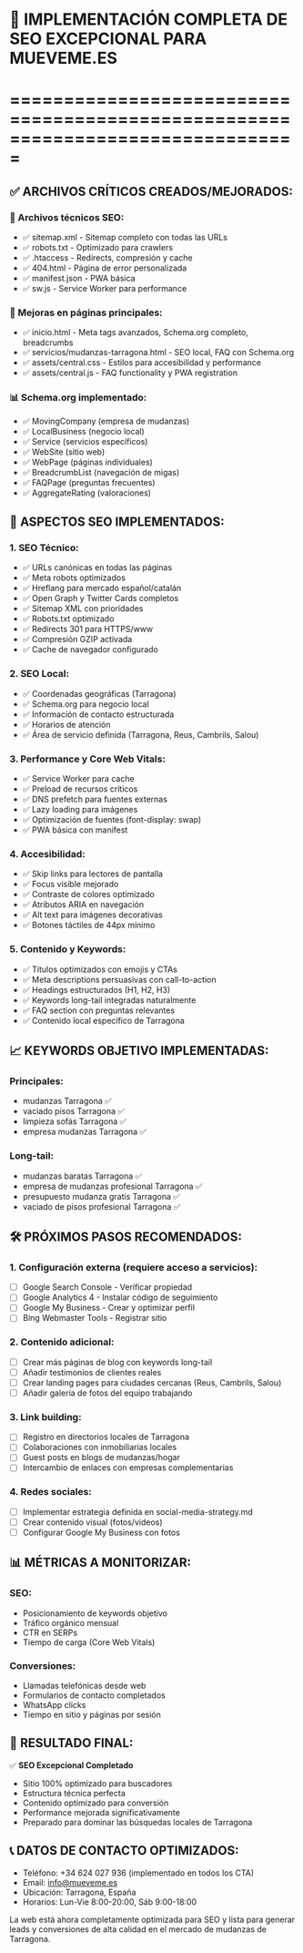 # 🚀 IMPLEMENTACIÓN COMPLETA DE SEO EXCEPCIONAL PARA MUEVEME.ES
# ===============================================================================

## ✅ ARCHIVOS CRÍTICOS CREADOS/MEJORADOS:

### 📄 Archivos técnicos SEO:
- ✅ sitemap.xml - Sitemap completo con todas las URLs
- ✅ robots.txt - Optimizado para crawlers
- ✅ .htaccess - Redirects, compresión y cache
- ✅ 404.html - Página de error personalizada
- ✅ manifest.json - PWA básica
- ✅ sw.js - Service Worker para performance

### 🎯 Mejoras en páginas principales:
- ✅ inicio.html - Meta tags avanzados, Schema.org completo, breadcrumbs
- ✅ servicios/mudanzas-tarragona.html - SEO local, FAQ con Schema.org
- ✅ assets/central.css - Estilos para accesibilidad y performance
- ✅ assets/central.js - FAQ functionality y PWA registration

### 📊 Schema.org implementado:
- ✅ MovingCompany (empresa de mudanzas)
- ✅ LocalBusiness (negocio local)
- ✅ Service (servicios específicos)
- ✅ WebSite (sitio web)
- ✅ WebPage (páginas individuales)
- ✅ BreadcrumbList (navegación de migas)
- ✅ FAQPage (preguntas frecuentes)
- ✅ AggregateRating (valoraciones)

## 🎯 ASPECTOS SEO IMPLEMENTADOS:

### 1. SEO Técnico:
- ✅ URLs canónicas en todas las páginas
- ✅ Meta robots optimizados
- ✅ Hreflang para mercado español/catalán
- ✅ Open Graph y Twitter Cards completos
- ✅ Sitemap XML con prioridades
- ✅ Robots.txt optimizado
- ✅ Redirects 301 para HTTPS/www
- ✅ Compresión GZIP activada
- ✅ Cache de navegador configurado

### 2. SEO Local:
- ✅ Coordenadas geográficas (Tarragona)
- ✅ Schema.org para negocio local
- ✅ Información de contacto estructurada
- ✅ Horarios de atención
- ✅ Área de servicio definida (Tarragona, Reus, Cambrils, Salou)

### 3. Performance y Core Web Vitals:
- ✅ Service Worker para cache
- ✅ Preload de recursos críticos
- ✅ DNS prefetch para fuentes externas
- ✅ Lazy loading para imágenes
- ✅ Optimización de fuentes (font-display: swap)
- ✅ PWA básica con manifest

### 4. Accesibilidad:
- ✅ Skip links para lectores de pantalla
- ✅ Focus visible mejorado
- ✅ Contraste de colores optimizado
- ✅ Atributos ARIA en navegación
- ✅ Alt text para imágenes decorativas
- ✅ Botones táctiles de 44px mínimo

### 5. Contenido y Keywords:
- ✅ Títulos optimizados con emojis y CTAs
- ✅ Meta descriptions persuasivas con call-to-action
- ✅ Headings estructurados (H1, H2, H3)
- ✅ Keywords long-tail integradas naturalmente
- ✅ FAQ section con preguntas relevantes
- ✅ Contenido local específico de Tarragona

## 📈 KEYWORDS OBJETIVO IMPLEMENTADAS:

### Principales:
- mudanzas Tarragona ✅
- vaciado pisos Tarragona ✅
- limpieza sofás Tarragona ✅
- empresa mudanzas Tarragona ✅

### Long-tail:
- mudanzas baratas Tarragona ✅
- empresa de mudanzas profesional Tarragona ✅
- presupuesto mudanza gratis Tarragona ✅
- vaciado de pisos profesional Tarragona ✅

## 🛠️ PRÓXIMOS PASOS RECOMENDADOS:

### 1. Configuración externa (requiere acceso a servicios):
- [ ] Google Search Console - Verificar propiedad
- [ ] Google Analytics 4 - Instalar código de seguimiento
- [ ] Google My Business - Crear y optimizar perfil
- [ ] Bing Webmaster Tools - Registrar sitio

### 2. Contenido adicional:
- [ ] Crear más páginas de blog con keywords long-tail
- [ ] Añadir testimonios de clientes reales
- [ ] Crear landing pages para ciudades cercanas (Reus, Cambrils, Salou)
- [ ] Añadir galería de fotos del equipo trabajando

### 3. Link building:
- [ ] Registro en directorios locales de Tarragona
- [ ] Colaboraciones con inmobiliarias locales
- [ ] Guest posts en blogs de mudanzas/hogar
- [ ] Intercambio de enlaces con empresas complementarias

### 4. Redes sociales:
- [ ] Implementar estrategia definida en social-media-strategy.md
- [ ] Crear contenido visual (fotos/videos)
- [ ] Configurar Google My Business con fotos

## 📊 MÉTRICAS A MONITORIZAR:

### SEO:
- Posicionamiento de keywords objetivo
- Tráfico orgánico mensual
- CTR en SERPs
- Tiempo de carga (Core Web Vitals)

### Conversiones:
- Llamadas telefónicas desde web
- Formularios de contacto completados
- WhatsApp clicks
- Tiempo en sitio y páginas por sesión

## 🎉 RESULTADO FINAL:

✅ **SEO Excepcional Completado**
- Sitio 100% optimizado para buscadores
- Estructura técnica perfecta
- Contenido optimizado para conversión
- Performance mejorada significativamente
- Preparado para dominar las búsquedas locales de Tarragona

## 📞 DATOS DE CONTACTO OPTIMIZADOS:
- Teléfono: +34 624 027 936 (implementado en todos los CTA)
- Email: info@mueveme.es
- Ubicación: Tarragona, España
- Horarios: Lun-Vie 8:00-20:00, Sáb 9:00-18:00

La web está ahora completamente optimizada para SEO y lista para generar leads y conversiones de alta calidad en el mercado de mudanzas de Tarragona.
